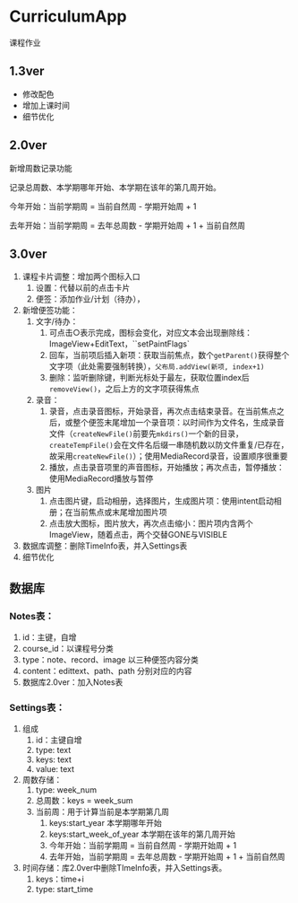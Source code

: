 # CurriculumApp

课程作业

## 1.3ver

* 修改配色
* 增加上课时间
* 细节优化



## 2.0ver

新增周数记录功能

记录总周数、本学期哪年开始、本学期在该年的第几周开始。

今年开始：当前学期周 = 当前自然周 - 学期开始周 + 1

去年开始：当前学期周 = 去年总周数 - 学期开始周 + 1 + 当前自然周



## 3.0ver

1. 课程卡片调整：增加两个图标入口
	1. 设置：代替以前的点击卡片
	2. 便签：添加作业/计划（待办），
2. 新增便签功能：
	1. 文字/待办：
		1. 可点击○表示完成，图标会变化，对应文本会出现删除线：ImageView+EditText，``setPaintFlags`
		2. 回车，当前项后插入新项：获取当前焦点，数个``getParent()``获得整个文字项（此处需要强制转换），``父布局.addView(新项, index+1)``
		3. 删除：监听删除键，判断光标处于最左，获取位置index后`removeView()`，之后上方的文字项获得焦点	
	2. 录音：
		1. 录音，点击录音图标，开始录音，再次点击结束录音。在当前焦点之后，或整个便签末尾增加一个录音项：以时间作为文件名，生成录音文件（`createNewFile()`前要先``mkdirs()``一个新的目录，``createTempFile()``会在文件名后缀一串随机数以防文件重复/已存在，故采用``createNewFile()``）；使用MediaRecord录音，设置顺序很重要
		2. 播放，点击录音项里的声音图标，开始播放；再次点击，暂停播放：使用MediaRecord播放与暂停
	3. 图片
		1. 点击图片键，启动相册，选择图片，生成图片项：使用intent启动相册；在当前焦点或末尾增加图片项
		2. 点击放大图标，图片放大，再次点击缩小：图片项内含两个ImageView，随着点击，两个交替GONE与VISIBLE
3. 数据库调整：删除TimeInfo表，并入Settings表
4. 细节优化



## 数据库

### Notes表：

1. id：主键，自增
2. course_id：以课程号分类
3. type：note、record、image 以三种便签内容分类
4. content：edittext、path、path 分别对应的内容
5. 数据库2.0ver：加入Notes表

### Settings表：

1. 组成
	1. id：主键自增
	2. type: text
	3. keys: text
	4. value: text
2. 周数存储：
	1. type: week_num	
	2. 总周数：keys = week_sum 
	3. 当前周：用于计算当前是本学期第几周
		1. keys:start_year 本学期哪年开始
		2. keys:start_week_of_year 本学期在该年的第几周开始
		3. 今年开始：当前学期周 = 当前自然周 - 学期开始周 + 1
		4. 去年开始，当前学期周 = 去年总周数 - 学期开始周 + 1 + 当前自然周
3. 时间存储：库2.0ver中删除TImeInfo表，并入Settings表。
	1. keys：time+i
	2. type: start_time



